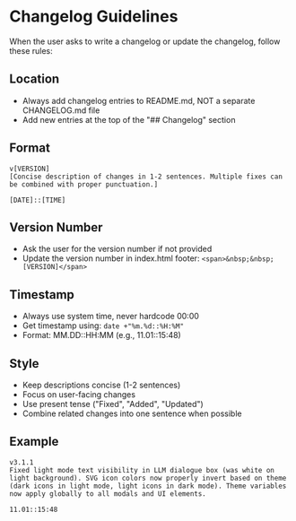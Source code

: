 # Changelog Guidelines

When the user asks to write a changelog or update the changelog, follow these rules:

## Location
- Always add changelog entries to README.md, NOT a separate CHANGELOG.md file
- Add new entries at the top of the "## Changelog" section

## Format
```
v[VERSION]
[Concise description of changes in 1-2 sentences. Multiple fixes can be combined with proper punctuation.]

[DATE]::[TIME]
```

## Version Number
- Ask the user for the version number if not provided
- Update the version number in index.html footer: `<span>&nbsp;&nbsp;[VERSION]</span>`

## Timestamp
- Always use system time, never hardcode 00:00
- Get timestamp using: `date +"%m.%d::%H:%M"`
- Format: MM.DD::HH:MM (e.g., 11.01::15:48)

## Style
- Keep descriptions concise (1-2 sentences)
- Focus on user-facing changes
- Use present tense ("Fixed", "Added", "Updated")
- Combine related changes into one sentence when possible

## Example
```
v3.1.1
Fixed light mode text visibility in LLM dialogue box (was white on light background). SVG icon colors now properly invert based on theme (dark icons in light mode, light icons in dark mode). Theme variables now apply globally to all modals and UI elements.

11.01::15:48
```
